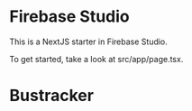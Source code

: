 # Firebase Studio

This is a NextJS starter in Firebase Studio.

To get started, take a look at src/app/page.tsx.
# Bustracker

